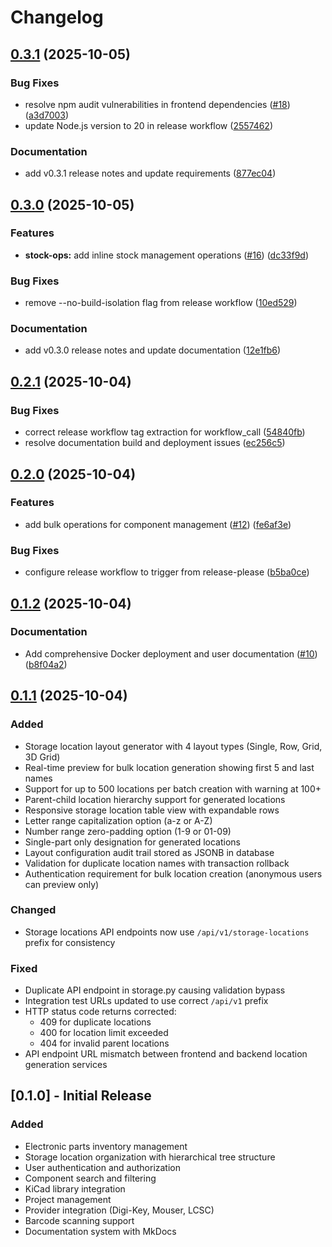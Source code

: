 # Changelog

## [0.3.1](https://github.com/madeinoz67/partshub/compare/v0.3.0...v0.3.1) (2025-10-05)


### Bug Fixes

* resolve npm audit vulnerabilities in frontend dependencies ([#18](https://github.com/madeinoz67/partshub/issues/18)) ([a3d7003](https://github.com/madeinoz67/partshub/commit/a3d7003fb7f12ebeff4ae7c9be2272ac8efc0374))
* update Node.js version to 20 in release workflow ([2557462](https://github.com/madeinoz67/partshub/commit/25574622ffebae77f2cdadb5c54d1606631f4fce))


### Documentation

* add v0.3.1 release notes and update requirements ([877ec04](https://github.com/madeinoz67/partshub/commit/877ec04e366077ec6de35a187ec26c767091ad78))

## [0.3.0](https://github.com/madeinoz67/partshub/compare/v0.2.1...v0.3.0) (2025-10-05)


### Features

* **stock-ops:** add inline stock management operations ([#16](https://github.com/madeinoz67/partshub/issues/16)) ([dc33f9d](https://github.com/madeinoz67/partshub/commit/dc33f9d4ebdd7ec0d6c7dbfa8e83a99910be0639))


### Bug Fixes

* remove --no-build-isolation flag from release workflow ([10ed529](https://github.com/madeinoz67/partshub/commit/10ed52975524edd5caee2f430e7a62476fa04d32))


### Documentation

* add v0.3.0 release notes and update documentation ([12e1fb6](https://github.com/madeinoz67/partshub/commit/12e1fb67a5600d126aa61742d291939d27ae5c29))

## [0.2.1](https://github.com/madeinoz67/partshub/compare/v0.2.0...v0.2.1) (2025-10-04)


### Bug Fixes

* correct release workflow tag extraction for workflow_call ([54840fb](https://github.com/madeinoz67/partshub/commit/54840fb4cdad0f9f1d040c67a57ed8cd239b480c))
* resolve documentation build and deployment issues ([ec256c5](https://github.com/madeinoz67/partshub/commit/ec256c58b97ee5d015dc16f0ae0fda21a0ba94fb))

## [0.2.0](https://github.com/madeinoz67/partshub/compare/v0.1.2...v0.2.0) (2025-10-04)


### Features

* add bulk operations for component management ([#12](https://github.com/madeinoz67/partshub/issues/12)) ([fe6af3e](https://github.com/madeinoz67/partshub/commit/fe6af3e75ee63a289290ade0947d93d66fd34b16))


### Bug Fixes

* configure release workflow to trigger from release-please ([b5ba0ce](https://github.com/madeinoz67/partshub/commit/b5ba0ce6bba64978c7aa3dc437ab839f89bf5040))

## [0.1.2](https://github.com/madeinoz67/partshub/compare/v0.1.1...v0.1.2) (2025-10-04)


### Documentation

* Add comprehensive Docker deployment and user documentation ([#10](https://github.com/madeinoz67/partshub/issues/10)) ([b8f04a2](https://github.com/madeinoz67/partshub/commit/b8f04a26b0516914b7346ead7af6de774752d95d))

## [0.1.1](https://github.com/madeinoz67/partshub/compare/v0.1.0...v0.1.1) (2025-10-04)

### Added
- Storage location layout generator with 4 layout types (Single, Row, Grid, 3D Grid)
- Real-time preview for bulk location generation showing first 5 and last names
- Support for up to 500 locations per batch creation with warning at 100+
- Parent-child location hierarchy support for generated locations
- Responsive storage location table view with expandable rows
- Letter range capitalization option (a-z or A-Z)
- Number range zero-padding option (1-9 or 01-09)
- Single-part only designation for generated locations
- Layout configuration audit trail stored as JSONB in database
- Validation for duplicate location names with transaction rollback
- Authentication requirement for bulk location creation (anonymous users can preview only)

### Changed
- Storage locations API endpoints now use `/api/v1/storage-locations` prefix for consistency

### Fixed
- Duplicate API endpoint in storage.py causing validation bypass
- Integration test URLs updated to use correct `/api/v1` prefix
- HTTP status code returns corrected:
  - 409 for duplicate locations
  - 400 for location limit exceeded
  - 404 for invalid parent locations
- API endpoint URL mismatch between frontend and backend location generation services

## [0.1.0] - Initial Release

### Added
- Electronic parts inventory management
- Storage location organization with hierarchical tree structure
- User authentication and authorization
- Component search and filtering
- KiCad library integration
- Project management
- Provider integration (Digi-Key, Mouser, LCSC)
- Barcode scanning support
- Documentation system with MkDocs

